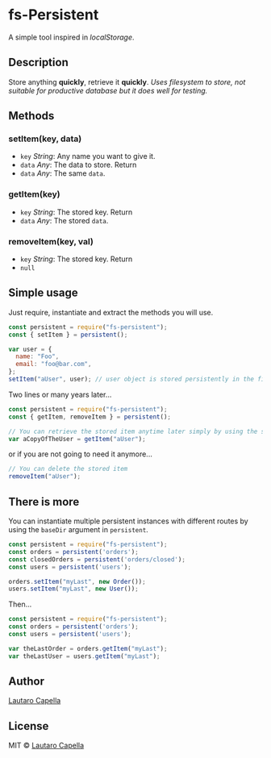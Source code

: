 # fs-Persistent

A simple tool inspired in *localStorage*.

## Description

Store anything **quickly**, retrieve it **quickly**. 
*Uses filesystem to store, not suitable for productive database but it does well for testing.*

## Methods

### setItem(key, data)
- `key` *String*: Any name you want to give it.
- `data` *Any*: The data to store.
Return
- `data` *Any*: The same `data`.

### getItem(key)
- `key` *String*: The stored key.
Return
- `data` *Any*: The stored `data`.

### removeItem(key, val)
- `key` *String*: The stored key.
Return
- `null`


## Simple usage

Just require, instantiate and extract the methods you will use.

```javascript
const persistent = require("fs-persistent");
const { setItem } = persistent();

var user = {
  name: "Foo",
  email: "foo@bar.com",
};
setItem("aUser", user); // user object is stored persistently in the filesystem
```

Two lines or many years later...

```javascript
const persistent = require("fs-persistent");
const { getItem, removeItem } = persistent();

// You can retrieve the stored item anytime later simply by using the same key
var aCopyOfTheUser = getItem("aUser");
```

or if you are not going to need it anymore...

```javascript
// You can delete the stored item
removeItem("aUser");
```

## There is more

You can instantiate multiple persistent instances with different routes by using the `baseDir` argument in `persistent`.

```javascript
const persistent = require("fs-persistent");
const orders = persistent('orders');
const closedOrders = persistent('orders/closed');
const users = persistent('users');

orders.setItem("myLast", new Order());
users.setItem("myLast", new User());

```

Then... 

```javascript
const persistent = require("fs-persistent");
const orders = persistent('orders');
const users = persistent('users');

var theLastOrder = orders.getItem("myLast");
var theLastUser = users.getItem("myLast");
```

## Author

[Lautaro Capella](https://github.com/cape-)

## License

MIT © [Lautaro Capella](https://github.com/cape-)


